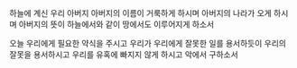 하늘에 계신 우리 아버지 
아버지의 이름이 거룩하게 하시며 
아버지의 나라가 오게 하시며 
아버지의 뜻이 하늘에서와 같이 땅에서도 이루어지게 하소서 

오늘 우리에게 필요한 약식을 주시고 
우리가 우리에게 잘못한 일를 용서하듯이 
우리의 잘못을 용서하시고 
우리를 유혹에 빠지지 않게 하시고 
악에서 구하소서
